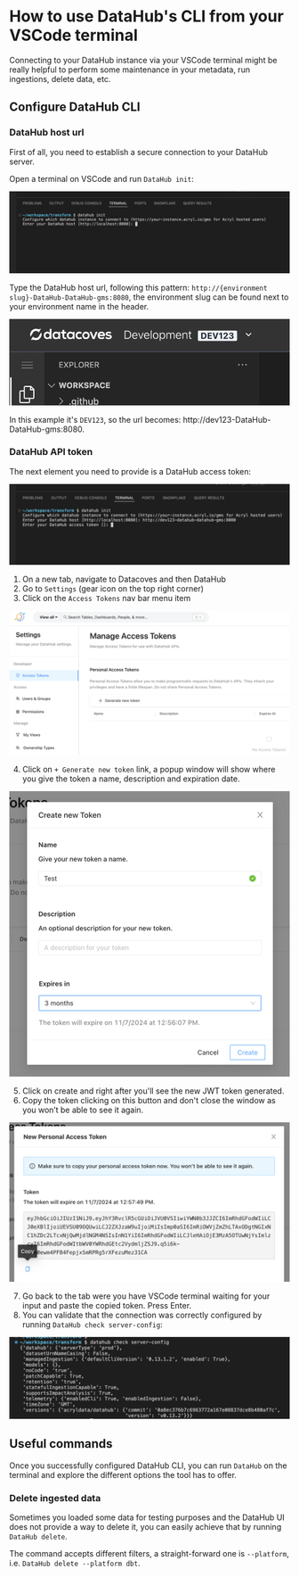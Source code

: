
# How to use DataHub's CLI from your VSCode terminal

Connecting to your DataHub instance via your VSCode terminal might be really helpful to perform some maintenance in your metadata, run ingestions, delete data, etc.

## Configure DataHub CLI

### DataHub host url

First of all, you need to establish a secure connection to your DataHub server.

Open a terminal on VSCode and run `DataHub init`:

![DataHub init](./assets/DataHub-init.png)

Type the DataHub host url, following this pattern: `http://{environment slug}-DataHub-DataHub-gms:8080`, the environment slug can be found next to your environment name in the header.

![Environment slug](./assets/DataHub-env-slug.png)

In this example it's `DEV123`, so the url becomes: http://dev123-DataHub-DataHub-gms:8080.

### DataHub API token

The next element you need to provide is a DataHub access token:

![DataHub token](./assets/DataHub-token.png)

1. On a new tab, navigate to Datacoves and then DataHub
2. Go to `Settings` (gear icon on the top right corner)
3. Click on the `Access Tokens` nav bar menu item

![DataHub access tokens](./assets/DataHub-access-tokens.png)

4. Click on `+ Generate new token` link, a popup window will show where you give the token a name, description and expiration date.

![DataHub new token](./assets/DataHub-new-token.png)

5. Click on create and right after you'll see the new JWT token generated.
6. Copy the token clicking on this button and don't close the window as you won’t be able to see it again.

![DataHub copy token](./assets/DataHub-copy-token.png)

7. Go back to the tab were you have VSCode terminal waiting for your input and paste the copied token. Press Enter.
8. You can validate that the connection was correctly configured by running `DataHub check server-config`:

![DataHub check](./assets/DataHub-check.png)

## Useful commands

Once you successfully configured DataHub CLI, you can run `DataHub` on the terminal and explore the different options the tool has to offer.

### Delete ingested data

Sometimes you loaded some data for testing purposes and the DataHub UI does not provide a way to delete it, you can easily achieve that by running `DataHub delete`.

The command accepts different filters, a straight-forward one is `--platform`, i.e. `DataHub delete --platform dbt`.

